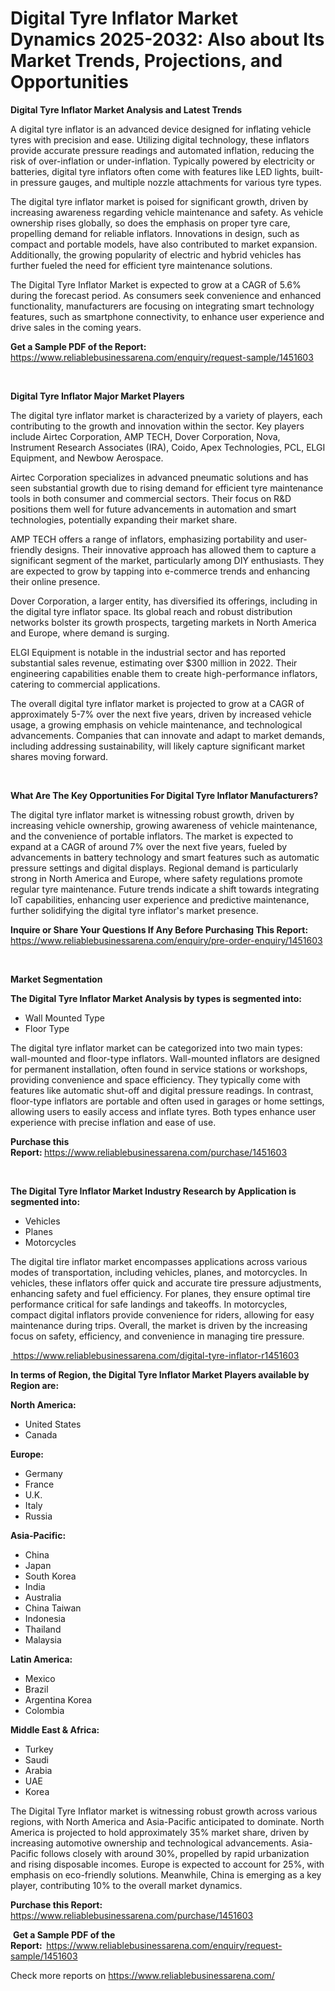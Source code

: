 <p><h1>Digital Tyre Inflator Market Dynamics 2025-2032: Also about Its Market Trends, Projections, and Opportunities</h1></p><p><strong>Digital Tyre Inflator Market Analysis and Latest Trends</strong></p>
<p><p>A digital tyre inflator is an advanced device designed for inflating vehicle tyres with precision and ease. Utilizing digital technology, these inflators provide accurate pressure readings and automated inflation, reducing the risk of over-inflation or under-inflation. Typically powered by electricity or batteries, digital tyre inflators often come with features like LED lights, built-in pressure gauges, and multiple nozzle attachments for various tyre types.</p><p>The digital tyre inflator market is poised for significant growth, driven by increasing awareness regarding vehicle maintenance and safety. As vehicle ownership rises globally, so does the emphasis on proper tyre care, propelling demand for reliable inflators. Innovations in design, such as compact and portable models, have also contributed to market expansion. Additionally, the growing popularity of electric and hybrid vehicles has further fueled the need for efficient tyre maintenance solutions.</p><p>The Digital Tyre Inflator Market is expected to grow at a CAGR of 5.6% during the forecast period. As consumers seek convenience and enhanced functionality, manufacturers are focusing on integrating smart technology features, such as smartphone connectivity, to enhance user experience and drive sales in the coming years.</p></p>
<p><strong>Get a Sample PDF of the Report:&nbsp;</strong> <a href="https://www.reliablebusinessarena.com/enquiry/request-sample/1451603?utm_campaign=3015&utm_medium=2&utm_source=Github&utm_content=ia&utm_term=09042025&utm_id=digital-tyre-inflator">https://www.reliablebusinessarena.com/enquiry/request-sample/1451603</a></p>
<p>&nbsp;</p>
<p><strong>Digital Tyre Inflator Major Market Players</strong></p>
<p><p>The digital tyre inflator market is characterized by a variety of players, each contributing to the growth and innovation within the sector. Key players include Airtec Corporation, AMP TECH, Dover Corporation, Nova, Instrument Research Associates (IRA), Coido, Apex Technologies, PCL, ELGI Equipment, and Newbow Aerospace.</p><p>Airtec Corporation specializes in advanced pneumatic solutions and has seen substantial growth due to rising demand for efficient tyre maintenance tools in both consumer and commercial sectors. Their focus on R&D positions them well for future advancements in automation and smart technologies, potentially expanding their market share.</p><p>AMP TECH offers a range of inflators, emphasizing portability and user-friendly designs. Their innovative approach has allowed them to capture a significant segment of the market, particularly among DIY enthusiasts. They are expected to grow by tapping into e-commerce trends and enhancing their online presence.</p><p>Dover Corporation, a larger entity, has diversified its offerings, including in the digital tyre inflator space. Its global reach and robust distribution networks bolster its growth prospects, targeting markets in North America and Europe, where demand is surging.</p><p>ELGI Equipment is notable in the industrial sector and has reported substantial sales revenue, estimating over $300 million in 2022. Their engineering capabilities enable them to create high-performance inflators, catering to commercial applications.</p><p>The overall digital tyre inflator market is projected to grow at a CAGR of approximately 5-7% over the next five years, driven by increased vehicle usage, a growing emphasis on vehicle maintenance, and technological advancements. Companies that can innovate and adapt to market demands, including addressing sustainability, will likely capture significant market shares moving forward.</p></p>
<p>&nbsp;</p>
<p><strong>What Are The Key Opportunities For Digital Tyre Inflator Manufacturers?</strong></p>
<p><p>The digital tyre inflator market is witnessing robust growth, driven by increasing vehicle ownership, growing awareness of vehicle maintenance, and the convenience of portable inflators. The market is expected to expand at a CAGR of around 7% over the next five years, fueled by advancements in battery technology and smart features such as automatic pressure settings and digital displays. Regional demand is particularly strong in North America and Europe, where safety regulations promote regular tyre maintenance. Future trends indicate a shift towards integrating IoT capabilities, enhancing user experience and predictive maintenance, further solidifying the digital tyre inflator's market presence.</p></p>
<p><strong>Inquire or Share Your Questions If Any Before Purchasing This Report:</strong> <a href="https://www.reliablebusinessarena.com/enquiry/pre-order-enquiry/1451603?utm_campaign=3015&utm_medium=2&utm_source=Github&utm_content=ia&utm_term=09042025&utm_id=digital-tyre-inflator">https://www.reliablebusinessarena.com/enquiry/pre-order-enquiry/1451603</a></p>
<p>&nbsp;</p>
<p><strong>Market Segmentation</strong></p>
<p><strong>The Digital Tyre Inflator Market Analysis by types is segmented into:</strong></p>
<p><ul><li>Wall Mounted Type</li><li>Floor Type</li></ul></p>
<p><p>The digital tyre inflator market can be categorized into two main types: wall-mounted and floor-type inflators. Wall-mounted inflators are designed for permanent installation, often found in service stations or workshops, providing convenience and space efficiency. They typically come with features like automatic shut-off and digital pressure readings. In contrast, floor-type inflators are portable and often used in garages or home settings, allowing users to easily access and inflate tyres. Both types enhance user experience with precise inflation and ease of use.</p></p>
<p><strong>Purchase this Report:&nbsp;</strong><a href="https://www.reliablebusinessarena.com/purchase/1451603?utm_campaign=3015&utm_medium=2&utm_source=Github&utm_content=ia&utm_term=09042025&utm_id=digital-tyre-inflator">https://www.reliablebusinessarena.com/purchase/1451603</a></p>
<p>&nbsp;</p>
<p><strong>The Digital Tyre Inflator Market Industry Research by Application is segmented into:</strong></p>
<p><ul><li>Vehicles</li><li>Planes</li><li>Motorcycles</li></ul></p>
<p><p>The digital tire inflator market encompasses applications across various modes of transportation, including vehicles, planes, and motorcycles. In vehicles, these inflators offer quick and accurate tire pressure adjustments, enhancing safety and fuel efficiency. For planes, they ensure optimal tire performance critical for safe landings and takeoffs. In motorcycles, compact digital inflators provide convenience for riders, allowing for easy maintenance during trips. Overall, the market is driven by the increasing focus on safety, efficiency, and convenience in managing tire pressure.</p></p>
<p><a href="https://www.reliablebusinessarena.com/digital-tyre-inflator-r1451603?utm_campaign=3015&utm_medium=2&utm_source=Github&utm_content=ia&utm_term=09042025&utm_id=digital-tyre-inflator">&nbsp;https://www.reliablebusinessarena.com/digital-tyre-inflator-r1451603</a></p>
<p><strong>In terms of Region, the Digital Tyre Inflator Market Players available by Region are:</strong></p>
<p>
    <p> <strong> North America: </strong>
        <ul>
            <li>United States</li>
            <li>Canada</li>
        </ul>
        </p> 
    <p> <strong> Europe: </strong>
        <ul>
            <li>Germany</li>
            <li>France</li>
            <li>U.K.</li>
            <li>Italy</li>
            <li>Russia</li>
        </ul>
        </p> 
    <p> <strong> Asia-Pacific: </strong>
        <ul>
            <li>China</li>
            <li>Japan</li>
            <li>South Korea</li>
            <li>India</li>
            <li>Australia</li>
            <li>China Taiwan</li>
            <li>Indonesia</li>
            <li>Thailand</li>
            <li>Malaysia</li>
        </ul>
        </p> 
    <p> <strong> Latin America: </strong>
        <ul>
            <li>Mexico</li>
            <li>Brazil</li>
            <li>Argentina Korea</li>
            <li>Colombia</li>
        </ul>
        </p> 
    <p> <strong> Middle East & Africa: </strong>
        <ul>
            <li>Turkey</li>
            <li>Saudi</li>
            <li>Arabia</li>
            <li>UAE</li>
            <li>Korea</li>
        </ul>
    </p>
    </p>
<p><p>The Digital Tyre Inflator market is witnessing robust growth across various regions, with North America and Asia-Pacific anticipated to dominate. North America is projected to hold approximately 35% market share, driven by increasing automotive ownership and technological advancements. Asia-Pacific follows closely with around 30%, propelled by rapid urbanization and rising disposable incomes. Europe is expected to account for 25%, with emphasis on eco-friendly solutions. Meanwhile, China is emerging as a key player, contributing 10% to the overall market dynamics.</p></p>
<p><strong>Purchase this Report: </strong><a href="https://www.reliablebusinessarena.com/purchase/1451603?utm_campaign=3015&utm_medium=2&utm_source=Github&utm_content=ia&utm_term=09042025&utm_id=digital-tyre-inflator">https://www.reliablebusinessarena.com/purchase/1451603</a></p>
<p>&nbsp;<strong>Get a Sample PDF of the Report:&nbsp;&nbsp;</strong><a href="https://www.reliablebusinessarena.com/enquiry/request-sample/1451603?utm_campaign=3015&utm_medium=2&utm_source=Github&utm_content=ia&utm_term=09042025&utm_id=digital-tyre-inflator">https://www.reliablebusinessarena.com/enquiry/request-sample/1451603</a></p>
<p><strong></strong></p>
<p>Check more reports on <a href="https://www.reliablebusinessarena.com/?utm_campaign=3015&utm_medium=2&utm_source=Github&utm_content=ia&utm_term=09042025&utm_id=digital-tyre-inflator">https://www.reliablebusinessarena.com/</a></p>